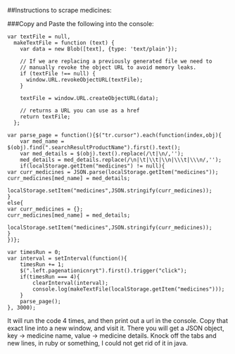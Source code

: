##Instructions to scrape medicines:

###Copy and Paste the following into the console:


```
var textFile = null,
  makeTextFile = function (text) {
    var data = new Blob([text], {type: 'text/plain'});

    // If we are replacing a previously generated file we need to
    // manually revoke the object URL to avoid memory leaks.
    if (textFile !== null) {
      window.URL.revokeObjectURL(textFile);
    }

    textFile = window.URL.createObjectURL(data);

    // returns a URL you can use as a href
    return textFile;
  };

var parse_page = function(){$("tr.cursor").each(function(index,obj){
    var med_name = $(obj).find(".searchResultProductName").first().text();
    var med_details = $(obj).text().replace(/\t|\n/,''); 
    med_details = med_details.replace(/\n|\t|\\t|\\n|\\\t|\\\n/,'');                                                  
    if(localStorage.getItem("medicines") != null){                                                  var curr_medicines = JSON.parse(localStorage.getItem("medicines"));                     curr_medicines[med_name] = med_details;
              localStorage.setItem("medicines",JSON.stringify(curr_medicines));             }                                                                                       else{                                                                                           var curr_medicines = {};                                                               curr_medicines[med_name] = med_details;
            localStorage.setItem("medicines",JSON.stringify(curr_medicines));                }                                           
})};

var timesRun = 0;
var interval = setInterval(function(){
    timesRun += 1;
    $(".left.pagenationicnryt").first().trigger("click");
    if(timesRun === 4){
        clearInterval(interval);
        console.log(makeTextFile(localStorage.getItem("medicines")));
    }
    parse_page();
}, 3000); 
```

It will run the code 4 times, and then print out a url in the console.
Copy that exact line into a new window, and visit it.
There you will get a JSON object, key -> medicine name, value -> medicine details.
Knock off the tabs and new lines, in ruby or something, I could not get rid of it in java.
